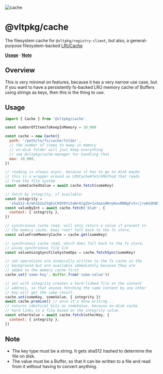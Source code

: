![cache](https://github.com/user-attachments/assets/beb8e72b-9af4-42ff-a39c-11c937bffdb6)

# @vltpkg/cache

The filesystem cache for `@vltpkg/registry-client`, but also, a
general-purpose filesystem-backed [LRUCache](http://npm.im/lru-cache)

**[Usage](#usage)** · **[Note](#note)**

## Overview

This is very minimal on features, because it has a very narrow use
case, but if you want to have a persistently fs-backed LRU memory
cache of Buffers using strings as keys, then this is the thing to use.

## Usage

```js
import { Cache } from '@vltpkg/cache'

const numberOfItemsToKeepInMemory = 10_000

const cache = new Cache({
  path: '/path/to/fs/cache/folder',
  // the number of items to keep in memory
  // on-disk folder will just keep everything
  // see @vltpkg/cache-manager for handling that
  max: 10_000,
})

// reading is always async, because it has to go to disk maybe
// this is a wrapper around an LRUCache#fetchMethod that reads
// from the file system
const someCachedValue = await cache.fetch(someKey)

// fetch by integrity, if available:
const integrity =
  'sha512-6/mh1E2u2YgEsCHdY0Yx5oW+61gZU+1vXaoiHHrpKeuRNNgFvS+/jrwHiQhB5apAf5oB7UB7E19ol2R2LKH8hQ=='
const valueByInt = await cache.fetch('blah', {
  context: { integrity },
})

// synchronous cache read, will only return a value if present in
// the memory cache. Does *not* fall back to the fs store.
const valueFromMemoryCache = cache.get(someKey)

// synchronous cache read, which does fall back to the fs store,
// using synchronous file I/O
const valueUsingSyncFileSystemOps = cache.fetchSync(someKey)

// set operations are atomically written to the fs cache in the
// background but are available immediately because they are
// added to the memory cache first
cache.set('some-key', Buffer.from('some-value'))

// set with integrity creates a hard-linked file at the content
// address, so that anyone fetching the same content by any other
// key will get the same result.
cache.set(someKey, someValue, { integrity })
await cache.promise() // once it's done writing...
// returns identical bits as someValue, because on-disk cache
// hard links to a file based on the integrity value.
const otherValue = await cache.fetch(otherKey, {
  context: { integrity },
})
```

## Note

- The key type must be a string. It gets sha512 hashed to determine
  the file on disk.
- The value must be a Buffer, so that it can be written to a file and
  read from it without having to convert anything.
